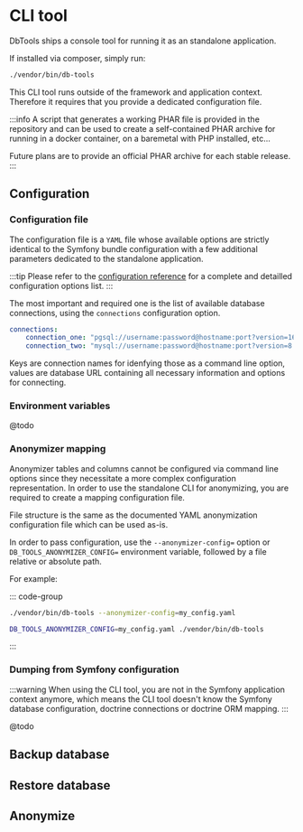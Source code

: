 # CLI tool

DbTools ships a console tool for running it as an standalone application.

If installed via composer, simply run:

```sh
./vendor/bin/db-tools
```

This CLI tool runs outside of the framework and application context. Therefore it requires
that you provide a dedicated configuration file.

:::info
A script that generates a working PHAR file is provided in the repository and can be
used to create a self-contained PHAR archive for running in a docker container, on
a baremetal with PHP installed, etc...

Future plans are to provide an official PHAR archive for each stable release.
:::

## Configuration

### Configuration file

The configuration file is a `YAML` file whose available options are strictly identical
to the Symfony bundle configuration with a few additional parameters dedicated to the
standalone application.

:::tip
Please refer to the [configuration reference](configuration/reference) for a complete
and detailled configuration options list.
:::

The most important and required one is the list of available database connections,
using the `connections` configuration option.

```yaml [Standalone]
connections:
    connection_one: "pgsql://username:password@hostname:port?version=16.0&other_option=..."
    connection_two: "mysql://username:password@hostname:port?version=8.1&other_option=..."
```

Keys are connection names for idenfying those as a command line option, values are
database URL containing all necessary information and options for connecting.

### Environment variables

@todo

### Anonymizer mapping

Anonymizer tables and columns cannot be configured via command line options since
they necessitate a more complex configuration representation. In order to use the
standalone CLI for anonymizing, you are required to create a mapping configuration
file.

File structure is the same as the documented YAML anonymization configuration file
which can be used as-is.

In order to pass configuration, use the `--anonymizer-config=` option or
`DB_TOOLS_ANONYMIZER_CONFIG=` environment variable, followed by a file relative
or absolute path.

For example:

::: code-group
```sh [Option]
./vendor/bin/db-tools --anonymizer-config=my_config.yaml
```

```sh [Env]
DB_TOOLS_ANONYMIZER_CONFIG=my_config.yaml ./vendor/bin/db-tools
```
:::

### Dumping from Symfony configuration

:::warning
When using the CLI tool, you are not in the Symfony application context anymore,
which means the CLI tool doesn't know the Symfony database configuration, doctrine
connections or doctrine ORM mapping.
:::

@todo

## Backup database



## Restore database


## Anonymize
